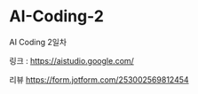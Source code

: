 # AI-Coding-2
AI Coding 2일차

링크 : 
https://aistudio.google.com/


리뷰
https://form.jotform.com/253002569812454
